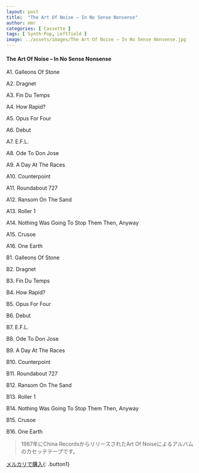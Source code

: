 ```yaml
---
layout: post
title:  "The Art Of Noise – In No Sense Nonsense"
author: mmr
categories: [ Cassette ]
tags: [ Synth-Pop, Leftfield ]
image: ../assets/images/The Art Of Noise – In No Sense Nonsense.jpg
---
```


#### The Art Of Noise – In No Sense Nonsense

A1. Galleons Of Stone

A2. Dragnet

A3. Fin Du Temps

A4. How Rapid?

A5. Opus For Four

A6. Debut

A7. E.F.L.

A8. Ode To Don Jose

A9. A Day At The Races

A10. Counterpoint

A11. Roundabout 727

A12. Ransom On The Sand

A13. Roller 1

A14. Nothing Was Going To Stop Them Then, Anyway

A15. Crusoe

A16. One Earth

B1. Galleons Of Stone

B2. Dragnet

B3. Fin Du Temps

B4. How Rapid?

B5. Opus For Four

B6. Debut

B7. E.F.L.

B8. Ode To Don Jose

B9. A Day At The Races

B10. Counterpoint

B11. Roundabout 727

B12. Ransom On The Sand

B13. Roller 1

B14. Nothing Was Going To Stop Them Then, Anyway

B15. Crusoe

B16. One Earth

>1987年にChina RecordsからリリースされたArt Of Noiseによるアルバムのカセッテテープです。

[メルカリで購入](https://jp.mercari.com/item/m27011020702){: .button1}

